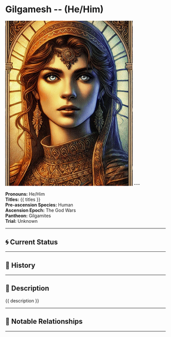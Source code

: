 # Gilgamesh  --  (He/Him)

<!-- Optional  -->
<img src="Gilgamesh.jpg" alt="Gilgamesh" style="width:400px;"/>
---

**Pronouns:** He/Him  
**Titles:** {{ titles }}  
**Pre-ascension Species:** Human  
**Ascension Epoch:** The God Wars  
**Pantheon:** Gilgamites  
**Trial:** Unknown

---

## 🌀 Current Status


---

## 📜 History


---

## 🧠 Description
{{ description }}

---

## 🧩 Notable Relationships

---
